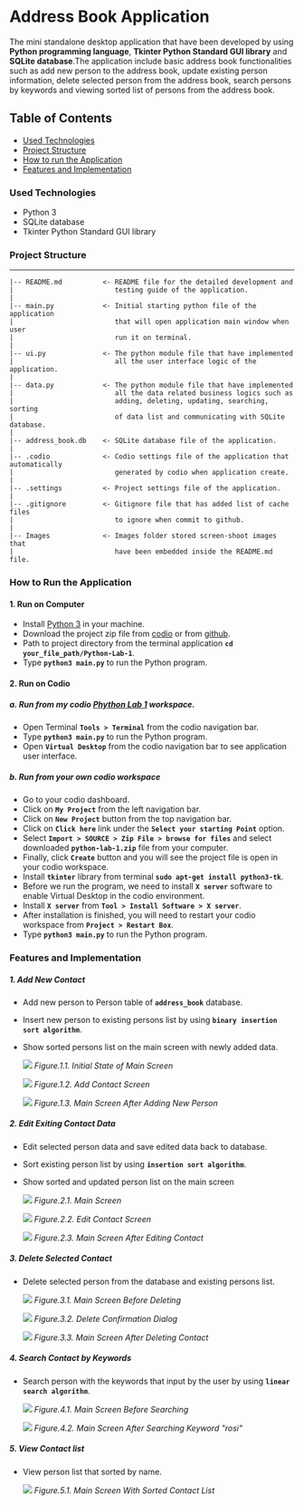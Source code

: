 # Address Book Application
  The mini standalone desktop application that have been developed by using **Python programming language**, **Tkinter Python Standard GUI library** and **SQLite database**.The application include basic address book functionalities such as add new person to the address book, update existing person information, delete selected person from the address book, search persons by keywords and viewing sorted list of persons from the address book.


## Table of Contents
  * [Used Technologies](#used-technologies)
  * [Project Structure](#project-structure)
  * [How to run the Application](#how-to-run-the-application)
  * [Features and Implementation](#features-and-implementation)


### Used Technologies
  * Python 3
  * SQLite database
  * Tkinter Python Standard GUI library


### Project Structure
------------

    |-- README.md          <- README file for the detailed development and 
    |                         testing guide of the application.
    |
    |-- main.py            <- Initial starting python file of the application 
    |                         that will open application main window when user 
    |                         run it on terminal.
    |
    |-- ui.py              <- The python module file that have implemented 
    |                         all the user interface logic of the application.
    |
    |-- data.py            <- The python module file that have implemented
    |                         all the data related business logics such as
    |                         adding, deleting, updating, searching, sorting 
    |                         of data list and communicating with SQLite database.
    |
    |-- address_book.db    <- SQLite database file of the application.
    |
    |-- .codio             <- Codio settings file of the application that automatically 
    |                         generated by codio when application create.
    |
    |-- .settings          <- Project settings file of the application.
    |
    |-- .gitignore         <- Gitignore file that has added list of cache files 
    |                         to ignore when commit to github.
    |
    |-- Images             <- Images folder stored screen-shoot images that 
    |                         have been embedded inside the README.md file.
    

### How to Run the Application
  #### 1. Run on Computer
  * Install [Python 3](https://www.python.org/downloads/) in your machine.
  * Download the project zip file from [codio](https://codio.co.uk/mchue/python-lab-1) or from [github](https://github.com/MaChue/Python-Lab-1.git).
  * Path to project directory from the terminal application **`cd your_file_path/Python-Lab-1`**.
  * Type **`python3 main.py`** to run the Python program.

  #### 2. Run on Codio
  ##### a. Run from my codio [Phython Lab 1](https://codio.co.uk/mchue/python-lab-1) workspace.
  * Open Terminal **`Tools > Terminal`** from the codio navigation bar.
  * Type **`python3 main.py`** to run the Python program.
  * Open **`Virtual Desktop`** from the codio navigation bar to see application user interface.

  ##### b. Run from your own codio workspace
  * Go to your codio dashboard.
  * Click on **`My Project`** from the left navigation bar.
  * Click on **`New Project`** button from the top navigation bar.
  * Click on **`Click here`** link under the **`Select your starting Point`** option.
  * Select **`Import > SOURCE > Zip File > browse for files`** and select downloaded **`python-lab-1.zip`** file from your computer.
  * Finally, click **`Create`** button and you will see the project file is open in your codio workspace.
  * Install **`tkinter`** library from terminal **`sudo apt-get install python3-tk`**.
  * Before we run the program, we need to install **`X server`** software to enable Virtual Desktop in the codio environment.
  * Install **`X server`** from **`Tool > Install Software > X server`**.
  * After installation is finished, you will need to restart your codio workspace from **`Project > Restart Box`**.
  * Type **`python3 main.py`** to run the Python program.

  
### Features and Implementation
  ##### 1. Add New Contact
  - Add new person to Person table of **`address_book`** database.
  - Insert new person to existing persons list by using **`binary insertion sort algorithm`**.
  - Show sorted persons list on the main screen with newly added data.

      ![](Images/ab_initial.png)
      *Figure.1.1. Initial State of Main Screen*
      
      ![](Images/ab_add_contact1.png)
      *Figure.1.2. Add Contact Screen*

      ![](Images/ab_add_contact2.png)
      *Figure.1.3. Main Screen After Adding New Person*
  
  ##### 2. Edit Exiting Contact Data
  - Edit selected person data and save edited data back to database.
  - Sort existing person list by using **`insertion sort algorithm`**.
  - Show sorted and updated person list on the main screen

      ![](Images/ab_edit_contact1.png)
      *Figure.2.1. Main Screen*
      
      ![](Images/ab_edit_contact2.png)
      *Figure.2.2. Edit Contact Screen*

      ![](Images/ab_edit_contact3.png)
      *Figure.2.3. Main Screen After Editing Contact*
  

  ##### 3. Delete Selected Contact
  - Delete selected person from the database and existing persons list.

      ![](Images/ab_contact_list.png)
      *Figure.3.1. Main Screen Before Deleting*
      
      ![](Images/ab_delete_contact1.png)
      *Figure.3.2. Delete Confirmation Dialog*  

      ![](Images/ab_delete_contact2.png)
      *Figure.3.3. Main Screen After Deleting Contact*  

  ##### 4. Search Contact by Keywords
  - Search person with the keywords that input by the user by using **`linear search algorithm`**.

      ![](Images/ab_contact_list.png)
      *Figure.4.1. Main Screen Before Searching*
      
      ![](Images/ab_search_contact2.png)
      *Figure.4.2. Main Screen After Searching Keyword "rosi"*  

  ##### 5. View Contact list
  - View person list that sorted by name.

      ![](Images/ab_contact_list.png)
      *Figure.5.1. Main Screen With Sorted Contact List*

